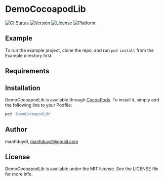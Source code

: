# DemoCocoapodLib

[![CI Status](http://img.shields.io/travis/manhduydl/DemoCocoapodLib.svg?style=flat)](https://travis-ci.org/manhduydl/DemoCocoapodLib)
[![Version](https://img.shields.io/cocoapods/v/DemoCocoapodLib.svg?style=flat)](http://cocoapods.org/pods/DemoCocoapodLib)
[![License](https://img.shields.io/cocoapods/l/DemoCocoapodLib.svg?style=flat)](http://cocoapods.org/pods/DemoCocoapodLib)
[![Platform](https://img.shields.io/cocoapods/p/DemoCocoapodLib.svg?style=flat)](http://cocoapods.org/pods/DemoCocoapodLib)

## Example

To run the example project, clone the repo, and run `pod install` from the Example directory first.

## Requirements

## Installation

DemoCocoapodLib is available through [CocoaPods](http://cocoapods.org). To install
it, simply add the following line to your Podfile:

```ruby
pod 'DemoCocoapodLib'
```

## Author

manhduydl, manhduydl@gmail.com

## License

DemoCocoapodLib is available under the MIT license. See the LICENSE file for more info.
